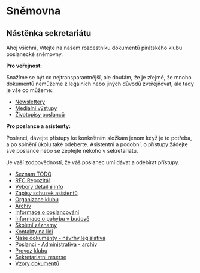 ---
---

# Sněmovna

## Nástěnka sekretariátu

Ahoj všichni, 
Vítejte na našem rozcestníku dokumentů pirátského klubu poslanecké sněmovny. 

__Pro veřejnost:__ 

Snažíme se být co nejtransparantnější, ale doufám, že je zřejmé, že mnoho dokumentů nemůžeme z legálních nebo jiných důvodů zveřejňovat, ale tady je vše co můžeme: 

- [Newslettery](https://drive.google.com/drive/folders/19vF4VW9S0N00f7mOBMOxPNlpUscEVnKj?usp=sharing)
- [Mediální výstupy](https://drive.google.com/drive/folders/1V67BpnxUAW7LP7s49ctVlDMbwDvbCSj3?usp=sharing)
- [Životopisy poslanců](https://drive.google.com/drive/folders/0B49RiQZAIpe2OVhvODJ1T2V1bkk?usp=sharing)

__Pro poslance a asistenty:__

Poslanci, dávejte přístupy ke konkrétním složkám jenom když je to potřeba, a po splnění úkolu také odeberte.
Asistentni a podobní, o přístupy žádejte své poslance nebo se zeptejte někoho v sekretariátu.

Je vaší zodpovědností, že váš poslanec umí dávat a odebírat přístupy.

- [Seznam TODO](https://drive.google.com/drive/folders/1ObUEdWLacDT3mpGorU9xX7aMptzrltOF?usp=sharing)
- [RFC Repozitář](https://drive.google.com/drive/folders/159-a7kKpU3bTXwwEjtxaxtbsvvZJIKiF?usp=sharing)
- [Výbory detailní info](https://drive.google.com/drive/folders/1Sf4_QnsVKs36Eaf5uizLra_Q0ZgWoudB?usp=sharing)
- [Zápisy schuzek asistentů](https://drive.google.com/drive/folders/1vVSmkJuPC8AeOSF_wrIgjhQ91mkCxbgh?usp=sharing)
- [Organizace klubu](https://drive.google.com/drive/folders/0B8c0tCX3UmEKLWpIRGdiYmFkQ0U?usp=sharing)
- [Archiv](https://drive.google.com/drive/folders/1HbUeZrtUFdQC3C3aIW3NG7X7FVxf_Qrw?usp=sharing)
- [Informace o poslancování](https://drive.google.com/drive/folders/10TSG1FV5qlD7slJkDAfckUFeRvenwmON?usp=sharing)
- [Informace o pohybu v budově](https://drive.google.com/drive/folders/1vgoKlTf6n-dKAZ6Kfx1H4_OlmgetnezV?usp=sharing)
- [Školení záznamy](https://drive.google.com/drive/folders/1YjnxEWwtBe3cAfxEY703cRqtiZSZ__P1?usp=sharing)
- [Kontakty na lidi](https://drive.google.com/drive/folders/0B49RiQZAIpe2ZlVrSVpBcHp0Mlk?usp=sharing)
- [Naše dokumenty - návrhy,legislativa](https://drive.google.com/drive/folders/135zK0I0VUL19ZQ8ija9F68FcnLGvuxP9?usp=sharing)
- [Poslanci - Administrativa - archiv](https://drive.google.com/drive/folders/0B49RiQZAIpe2aFZRd1VjNjZCMUk?usp=sharing)
- [Provoz klubu](https://drive.google.com/drive/folders/0B49RiQZAIpe2bFBqenVBS2xEdHM?usp=sharing)
- [Sekretariatni reserse](https://drive.google.com/drive/folders/0B2pnH3e-eFSaS0xUQ2VFRDhKYms?usp=sharing)
- [Vzory dokumentů](https://drive.google.com/drive/folders/1czo07PkDqzs-xwywqje9UUirlXfOfYns?usp=sharing)


